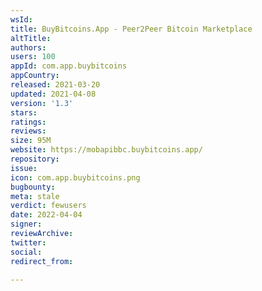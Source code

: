 ```yaml
---
wsId: 
title: BuyBitcoins.App - Peer2Peer Bitcoin Marketplace
altTitle: 
authors: 
users: 100
appId: com.app.buybitcoins
appCountry: 
released: 2021-03-20
updated: 2021-04-08
version: '1.3'
stars: 
ratings: 
reviews: 
size: 95M
website: https://mobapibbc.buybitcoins.app/
repository: 
issue: 
icon: com.app.buybitcoins.png
bugbounty: 
meta: stale
verdict: fewusers
date: 2022-04-04
signer: 
reviewArchive: 
twitter: 
social: 
redirect_from: 

---
```


